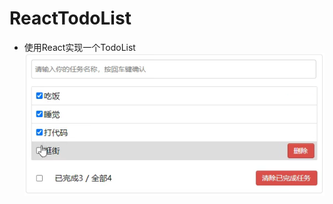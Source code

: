 # ReactTodoList
- 使用React实现一个TodoList
![image-20211225171824763](https://raw.githubusercontent.com/hyqshr/MD_picgo/main/image-20211225171824763.png)

